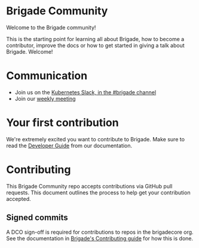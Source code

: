 # Brigade Community

Welcome to the Brigade community!

This is the starting point for learning all about Brigade, how to become a contributor, improve the docs or how to get started in giving a talk about Brigade. Welcome!

# Communication

- Join us on the [Kubernetes Slack, in the #brigade channel][slack]
- Join our [weekly meeting][zoom]

# Your first contribution

We're extremely excited you want to contribute to Brigade. Make sure to read the [Developer Guide][dev-guide] from our documentation.

# Contributing

This Brigade Community repo accepts contributions via GitHub pull requests. This document outlines the process to help get your contribution accepted.

## Signed commits

A DCO sign-off is required for contributions to repos in the brigadecore org.  See the documentation in
[Brigade's Contributing guide](https://github.com/brigadecore/brigade/blob/master/CONTRIBUTING.md#signed-commits)
for how this is done.

[slack]: https://kubernetes.slack.com/messages/C87MF1RFD/
[zoom]: https://zoom.us/j/280806496
[dev-guide]: https://azure.github.io/brigade/topics/developers.html